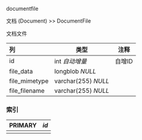documentfile

文档 (Document) >> DocumentFile

文档文件

| 列            | 类型                | 注释   |
| :------------ | ------------------- | ------ |
| id            | int *自动增量*      | 自增ID |
| file_data     | longblob *NULL*     |        |
| file_mimetype | varchar(255) *NULL* |        |
| file_filename | varchar(255) *NULL* |        |

### 索引

| PRIMARY | *id* |
| :------ | ---- |
|         |      |